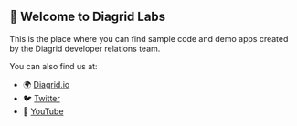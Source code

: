## 👋 Welcome to Diagrid Labs

This is the place where you can find sample code and demo apps created by the Diagrid developer relations team.

You can also find us at:

- 🌍 [Diagrid.io](https://www.diagrid.io/)
- 🐦 [Twitter](https://twitter.com/diagridio)
- 🎥 [YouTube](https://www.youtube.com/@diagridio)
